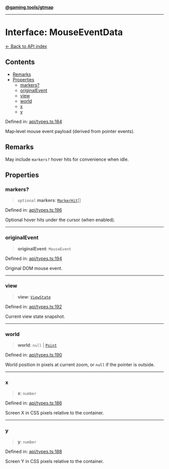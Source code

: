 [**@gaming.tools/gtmap**](README.md)

***

# Interface: MouseEventData

[← Back to API index](./README.md)

## Contents

- [Remarks](#remarks)
- [Properties](#properties)
  - [markers?](#markers)
  - [originalEvent](#originalevent)
  - [view](#view)
  - [world](#world)
  - [x](#x)
  - [y](#y)

Defined in: [api/types.ts:184](https://github.com/gamingtools/gt-map/blob/05d69e937e6093e14da4884825215d18bb9b0084/packages/gtmap/src/api/types.ts#L184)

Map‑level mouse event payload (derived from pointer events).

## Remarks

May include `markers?` hover hits for convenience when idle.

## Properties

### markers?

> `optional` **markers**: [`MarkerHit`](Interface.MarkerHit.md)[]

Defined in: [api/types.ts:196](https://github.com/gamingtools/gt-map/blob/05d69e937e6093e14da4884825215d18bb9b0084/packages/gtmap/src/api/types.ts#L196)

Optional hover hits under the cursor (when enabled).

***

### originalEvent

> **originalEvent**: `MouseEvent`

Defined in: [api/types.ts:194](https://github.com/gamingtools/gt-map/blob/05d69e937e6093e14da4884825215d18bb9b0084/packages/gtmap/src/api/types.ts#L194)

Original DOM mouse event.

***

### view

> **view**: [`ViewState`](Interface.ViewState.md)

Defined in: [api/types.ts:192](https://github.com/gamingtools/gt-map/blob/05d69e937e6093e14da4884825215d18bb9b0084/packages/gtmap/src/api/types.ts#L192)

Current view state snapshot.

***

### world

> **world**: `null` \| [`Point`](TypeAlias.Point.md)

Defined in: [api/types.ts:190](https://github.com/gamingtools/gt-map/blob/05d69e937e6093e14da4884825215d18bb9b0084/packages/gtmap/src/api/types.ts#L190)

World position in pixels at current zoom, or `null` if the pointer is outside.

***

### x

> **x**: `number`

Defined in: [api/types.ts:186](https://github.com/gamingtools/gt-map/blob/05d69e937e6093e14da4884825215d18bb9b0084/packages/gtmap/src/api/types.ts#L186)

Screen X in CSS pixels relative to the container.

***

### y

> **y**: `number`

Defined in: [api/types.ts:188](https://github.com/gamingtools/gt-map/blob/05d69e937e6093e14da4884825215d18bb9b0084/packages/gtmap/src/api/types.ts#L188)

Screen Y in CSS pixels relative to the container.
